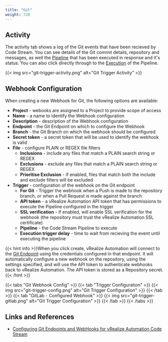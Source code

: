 ```yaml
---
title: "Git"
weight: 720
---
```


## Activity

The activity tab shows a log of the Git events that have been recieved by Code Stream. You can see details of the Git commit details, repository and messages, as well the [Pipeline](/Pipeline) that has been executed in response and it's status. You can also click directly through to the [Execution](/Executions) of the Pipeline.

{{< img src="git-trigger-activity.png" alt="Git Trigger Activity" >}}

## Webhook Configuration

When creating a new Webhook for Git, the following options are available:

* **Project** - webooks are assigned to a Project to provide scope of access
* **Name** - a name to identify the Webhook configuration
* **Description** - description of the Webhook configuration
* **Endpoint** - the Git Endpoint on which to configure the Webhook
* **Branch** - the Git Branch on which the webhook should be configured
* **Secret token** - a secret token that will be used to identify the webhook is valid
* **File** - configure PLAIN or REGEX file filters
    * **Inclusions** - include any files that match a PLAIN search string or REGEX
    * **Exclusions** - exclude any files that match a PLAIN search string or REGEX
    * **Prioritise Exclusion** - if enabled, files that match both the include and exclude filters will be excluded
* **Trigger** - configuration of the webhook on the Git endpoint
    * **For Git** - Trigger the webhook when a Push is made to the repository branch, or when a Pull Request is made against the branch
    * **API token** - a vRealize Automation API token that has permissions to execute the Pipeline configured in the trigger
    * **SSL verification** - if enabled, will enable SSL verification for the webhook (the repository must trust the vRealize Automation SSL certificate)
    * **Pipeline** - the Code Stream Pipeline to execute
    * **Execution trigger delay** - time to wait from recieving the event until executing the pipeline

{{< hint info >}}When you click create, vRealize Automation will connect to the [Git Endpoint]() using the credentials configured in that endpoint. It will automatically configure a new webhook on the repository, using the settings specified, and will use the API token to authenticate webhooks back to vRealize Automation. The API token is stored as a Repository secret.{{< /hint >}}

{{< tabs "Git Webhook Config" >}}
{{< tab "Trigger Configuration" >}}
{{< img src="git-trigger-config.png" alt="Git Trigger Configuration" >}}
{{< /tab >}}
{{< tab "GitLab - Configured Webhook" >}}
{{< img src="git-trigger-gitlab.png" alt="Git Trigger Configuration" >}}
{{< /tab >}}
{{< /tabs >}}


## Links and References
* [Configuring Git Endpoints and WebHooks for vRealize Automation Code Stream](https://blogs.vmware.com/management/2020/11/configuring-git-endpoints-and-webhooks-for-vrealize-automation-code-stream.html)